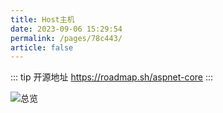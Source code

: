 ```yaml
---
title: Host主机
date: 2023-09-06 15:29:54
permalink: /pages/78c443/
article: false
---
```


::: tip 开源地址
https://roadmap.sh/aspnet-core
:::

<img src="/img/map/dotnet.png" alt="总览"></img>